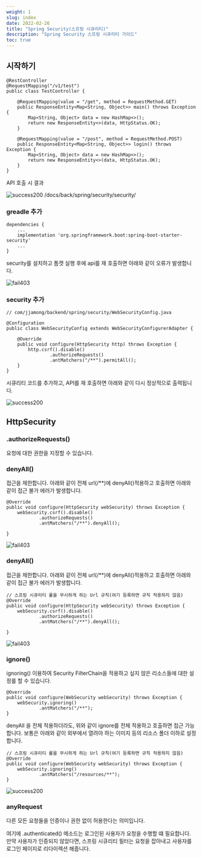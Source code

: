 ```yaml
---
weight: 1
slug: index
date: 2022-02-26
title: "Spring Security(스프링 시큐리티)"
description: "Spring Security 스프링 시큐리티 가이드"
toc: true
---
```


## 시작하기

```
@RestController
@RequestMapping("/v1/test")
public class TestController {

    @RequestMapping(value = "/get", method = RequestMethod.GET)
    public ResponseEntity<Map<String, Object>> main() throws Exception {
        Map<String, Object> data = new HashMap<>();
        return new ResponseEntity<>(data, HttpStatus.OK);
    }

    @RequestMapping(value = "/post", method = RequestMethod.POST)
    public ResponseEntity<Map<String, Object>> login() throws Exception {
        Map<String, Object> data = new HashMap<>();
        return new ResponseEntity<>(data, HttpStatus.OK);
    }
}
```

API 호출 시 결과 

![success200](/docs/back/spring/security/security/success200.png)
/docs/back/spring/security/security/

### greadle 추가

```
dependencies {
    ...
    implementation 'org.springframework.boot:spring-boot-starter-security'
    ...
}
```

security를 설치하고 톰캣 실행 후에 api를 재 호출하면 아래와 같이 오류가 발생합니다.

![fail403](/docs/back/spring/security/security/fail403.png)

### security 추가

```
// com/jjamong/backend/spring/security/WebSecurityConfig.java

@Configuration
public class WebSecurityConfig extends WebSecurityConfigurerAdapter {

    @Override
    public void configure(HttpSecurity http) throws Exception {
        http.csrf().disable()
                .authorizeRequests()
                .antMatchers("/**").permitAll();
    }
}
```

시큐리티 코드를 추가하고,  API를 재 호출하면 아래와 같이 다시 정상적으로 출력됩니다.

![success200](/docs/back/spring/security/security/success200.png)

## HttpSecurity


### .authorizeRequests()
요청에 대한 권한을 지정할 수 있습니다.

### denyAll()
접근을 제한합니다.
아래와 같이 전체 url(/**)에 denyAll()적용하고 호출하면 아래와 같이 접근 불가 에러가 발생합니다.

```
@Override
public void configure(HttpSecurity webSecurity) throws Exception {
    webSecurity.csrf().disable()
            .authorizeRequests()
            .antMatchers("/**").denyAll();

}
```

![fail403](/docs/back/spring/security/security/fail403.png)


### denyAll()
접근을 제한합니다.
아래와 같이 전체 url(/**)에 denyAll()적용하고 호출하면 아래와 같이 접근 불가 에러가 발생합니다.

```
// 스프링 시큐리티 룰을 무시하게 하는 Url 규칙(여기 등록하면 규칙 적용하지 않음)
@Override
public void configure(HttpSecurity webSecurity) throws Exception {
    webSecurity.csrf().disable()
            .authorizeRequests()
            .antMatchers("/**").denyAll();

}
```

![fail403](/docs/back/spring/security/security/fail403.png)


### ignore()

ignoring() 이용하여 Security FilterChain을 적용하고 싶지 않은 리소스들에 대한 설정를 할 수 있습니다.

```
@Override
public void configure(WebSecurity webSecurity) throws Exception {
    webSecurity.ignoring()
            .antMatchers("/**");
}
```

denyAll 을 전체 적용하더라도, 위와 같이 ignore를 전체 적용하고 호출하면 접근 가능합니다.
보통은 아래와 같이 외부에서 열려야 하는 이미지 등의 리소스 폴더 이하로 설정합니다.

```
// 스프링 시큐리티 룰을 무시하게 하는 Url 규칙(여기 등록하면 규칙 적용하지 않음)
@Override
public void configure(WebSecurity webSecurity) throws Exception {
    webSecurity.ignoring()
            .antMatchers("/resources/**");
}
```

![success200](/docs/back/spring/security/security/success200.png)

### anyRequest

다른 모든 요청들을 인증이나 권한 없이 허용한다는 의미입니다.

여기에 .authenticated() 메소드는 로그인된 사용자가 요청을 수행할 떄 필요합니다.
만약 사용자가 인증되지 않았다면, 스프링 시큐리티 필터는 요청을 잡아내고 사용자를 로그인 페이지로 리다이렉션 해줍니다.